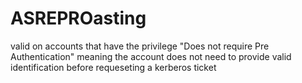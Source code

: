 # ASREPROasting
valid on accounts that have the privilege "Does not require Pre Authentication" meaning the account does not need to provide valid identification before requeseting a kerberos ticket
